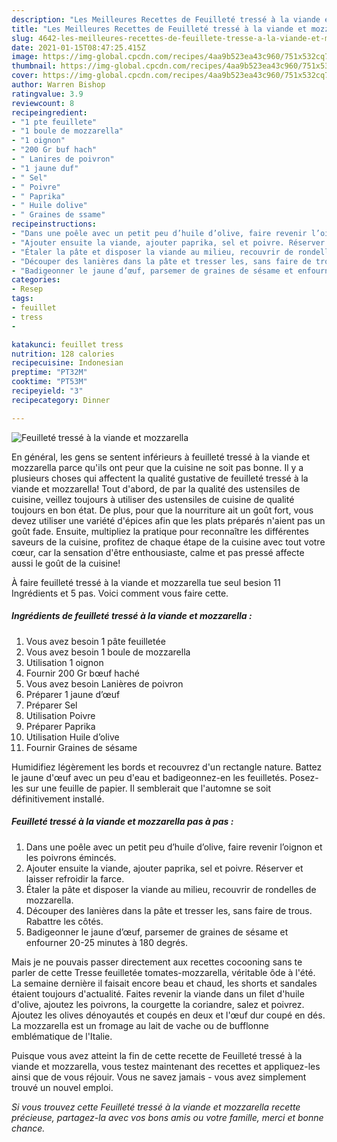 ```yaml
---
description: "Les Meilleures Recettes de Feuilleté tressé à la viande et mozzarella"
title: "Les Meilleures Recettes de Feuilleté tressé à la viande et mozzarella"
slug: 4642-les-meilleures-recettes-de-feuillete-tresse-a-la-viande-et-mozzarella
date: 2021-01-15T08:47:25.415Z
image: https://img-global.cpcdn.com/recipes/4aa9b523ea43c960/751x532cq70/feuillete-tresse-a-la-viande-et-mozzarella-photo-principale-de-la-recette.jpg
thumbnail: https://img-global.cpcdn.com/recipes/4aa9b523ea43c960/751x532cq70/feuillete-tresse-a-la-viande-et-mozzarella-photo-principale-de-la-recette.jpg
cover: https://img-global.cpcdn.com/recipes/4aa9b523ea43c960/751x532cq70/feuillete-tresse-a-la-viande-et-mozzarella-photo-principale-de-la-recette.jpg
author: Warren Bishop
ratingvalue: 3.9
reviewcount: 8
recipeingredient:
- "1 pte feuillete"
- "1 boule de mozzarella"
- "1 oignon"
- "200 Gr buf hach"
- " Lanires de poivron"
- "1 jaune duf"
- " Sel"
- " Poivre"
- " Paprika"
- " Huile dolive"
- " Graines de ssame"
recipeinstructions:
- "Dans une poêle avec un petit peu d’huile d’olive, faire revenir l’oignon et les poivrons émincés."
- "Ajouter ensuite la viande, ajouter paprika, sel et poivre. Réserver et laisser refroidir la farce."
- "Étaler la pâte et disposer la viande au milieu, recouvrir de rondelles de mozzarella."
- "Découper des lanières dans la pâte et tresser les, sans faire de trous. Rabattre les côtés."
- "Badigeonner le jaune d’œuf, parsemer de graines de sésame et enfourner 20-25 minutes à 180 degrés."
categories:
- Resep
tags:
- feuillet
- tress
- 

katakunci: feuillet tress  
nutrition: 128 calories
recipecuisine: Indonesian
preptime: "PT32M"
cooktime: "PT53M"
recipeyield: "3"
recipecategory: Dinner

---
```



![Feuilleté tressé à la viande et mozzarella](https://img-global.cpcdn.com/recipes/4aa9b523ea43c960/751x532cq70/feuillete-tresse-a-la-viande-et-mozzarella-photo-principale-de-la-recette.jpg)

En général, les gens se sentent inférieurs à feuilleté tressé à la viande et mozzarella parce qu'ils ont peur que la cuisine ne soit pas bonne. Il y a plusieurs choses qui affectent la qualité gustative de feuilleté tressé à la viande et mozzarella! Tout d'abord, de par la qualité des ustensiles de cuisine, veillez toujours à utiliser des ustensiles de cuisine de qualité toujours en bon état. De plus, pour que la nourriture ait un goût fort, vous devez utiliser une variété d'épices afin que les plats préparés n'aient pas un goût fade. Ensuite, multipliez la pratique pour reconnaître les différentes saveurs de la cuisine, profitez de chaque étape de la cuisine avec tout votre cœur, car la sensation d'être enthousiaste, calme et pas pressé affecte aussi le goût de la cuisine!

<!--inarticleads1-->

À faire feuilleté tressé à la viande et mozzarella tue seul besion 11 Ingrédients et 5 pas. Voici comment vous faire cette.

##### Ingrédients de feuilleté tressé à la viande et mozzarella :

1. Vous avez besoin 1 pâte feuilletée
1. Vous avez besoin 1 boule de mozzarella
1. Utilisation 1 oignon
1. Fournir 200 Gr bœuf haché
1. Vous avez besoin  Lanières de poivron
1. Préparer 1 jaune d’œuf
1. Préparer  Sel
1. Utilisation  Poivre
1. Préparer  Paprika
1. Utilisation  Huile d’olive
1. Fournir  Graines de sésame


Humidifiez légèrement les bords et recouvrez d&#39;un rectangle nature. Battez le jaune d&#39;œuf avec un peu d&#39;eau et badigeonnez-en les feuilletés. Posez-les sur une feuille de papier. Il semblerait que l&#39;automne se soit définitivement installé. 

<!--inarticleads2-->

##### Feuilleté tressé à la viande et mozzarella pas à pas :

1. Dans une poêle avec un petit peu d’huile d’olive, faire revenir l’oignon et les poivrons émincés.
1. Ajouter ensuite la viande, ajouter paprika, sel et poivre. Réserver et laisser refroidir la farce.
1. Étaler la pâte et disposer la viande au milieu, recouvrir de rondelles de mozzarella.
1. Découper des lanières dans la pâte et tresser les, sans faire de trous. Rabattre les côtés.
1. Badigeonner le jaune d’œuf, parsemer de graines de sésame et enfourner 20-25 minutes à 180 degrés.


Mais je ne pouvais passer directement aux recettes cocooning sans te parler de cette Tresse feuilletée tomates-mozzarella, véritable ôde à l&#39;été. La semaine dernière il faisait encore beau et chaud, les shorts et sandales étaient toujours d&#39;actualité. Faites revenir la viande dans un filet d&#39;huile d&#39;olive, ajoutez les poivrons, la courgette la coriandre, salez et poivrez. Ajoutez les olives dénoyautés et coupés en deux et l&#39;œuf dur coupé en dés. La mozzarella est un fromage au lait de vache ou de bufflonne emblématique de l&#39;Italie. 

<!--inarticleads1-->

<p>
Puisque vous avez atteint la fin de cette recette de Feuilleté tressé à la viande et mozzarella, vous testez maintenant des recettes et appliquez-les ainsi que de vous réjouir. Vous ne savez jamais - vous avez simplement trouvé un nouvel emploi.
</p>

<p>
<i>Si vous trouvez cette Feuilleté tressé à la viande et mozzarella recette précieuse, partagez-la avec vos bons amis ou votre famille, merci et bonne chance.</i>
</p>
